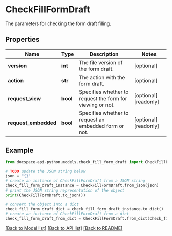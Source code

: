 # CheckFillFormDraft
The parameters for checking the form draft filling.

## Properties

Name | Type | Description | Notes
------------ | ------------- | ------------- | -------------
**version** | **int** | The file version of the form draft. | [optional] 
**action** | **str** | The action with the form draft. | [optional] 
**request_view** | **bool** | Specifies whether to request the form for viewing or not. | [optional] [readonly] 
**request_embedded** | **bool** | Specifies whether to request an embedded form or not. | [optional] [readonly] 

## Example

```python
from docspace-api-python.models.check_fill_form_draft import CheckFillFormDraft

# TODO update the JSON string below
json = "{}"
# create an instance of CheckFillFormDraft from a JSON string
check_fill_form_draft_instance = CheckFillFormDraft.from_json(json)
# print the JSON string representation of the object
print(CheckFillFormDraft.to_json())

# convert the object into a dict
check_fill_form_draft_dict = check_fill_form_draft_instance.to_dict()
# create an instance of CheckFillFormDraft from a dict
check_fill_form_draft_from_dict = CheckFillFormDraft.from_dict(check_fill_form_draft_dict)
```
[[Back to Model list]](../README.md#documentation-for-models) [[Back to API list]](../README.md#documentation-for-api-endpoints) [[Back to README]](../README.md)


